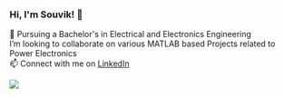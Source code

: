 ### Hi, I'm Souvik! 👋


<!--🔭 I’m currently working as a Research Intern at IIT-BHU on Charging Technologies for Electric Vehicles<br/>//-->
🌱 Pursuing a Bachelor's in Electrical and Electronics Engineering <br/>
I’m looking to collaborate on various MATLAB based Projects related to Power Electronics  <br/>
📫 Connect with me on [LinkedIn](https://www.linkedin.com/in/souvik-datta03/)

![](https://komarev.com/ghpvc/?username=souvik0306)
